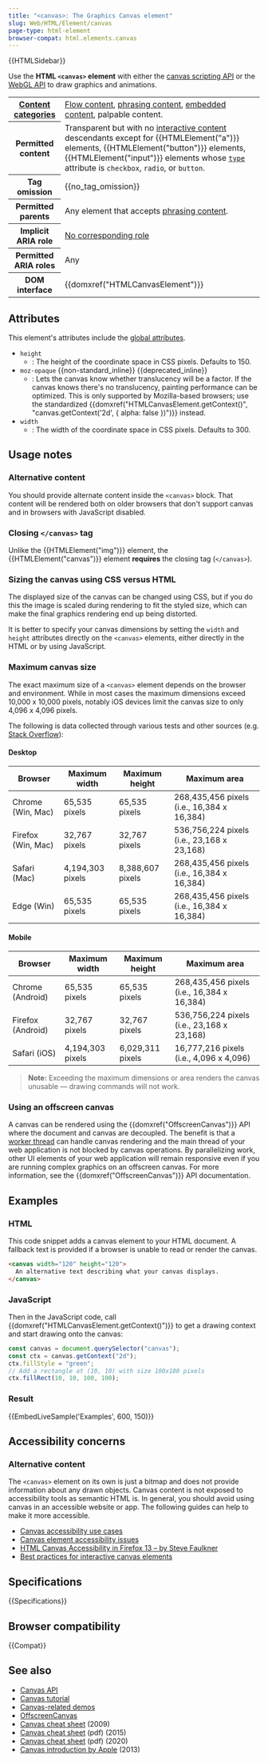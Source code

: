 ```yaml
---
title: "<canvas>: The Graphics Canvas element"
slug: Web/HTML/Element/canvas
page-type: html-element
browser-compat: html.elements.canvas
---
```


{{HTMLSidebar}}

Use the **HTML `<canvas>` element** with either the [canvas scripting API](/en-US/docs/Web/API/Canvas_API) or the [WebGL API](/en-US/docs/Web/API/WebGL_API) to draw graphics and animations.

<table class="properties">
  <tbody>
    <tr>
      <th scope="row">
        <a href="/en-US/docs/Web/HTML/Content_categories"
          >Content categories</a
        >
      </th>
      <td>
        <a href="/en-US/docs/Web/HTML/Content_categories#flow_content"
          >Flow content</a
        >,
        <a href="/en-US/docs/Web/HTML/Content_categories#phrasing_content"
          >phrasing content</a
        >,
        <a href="/en-US/docs/Web/HTML/Content_categories#embedded_content"
          >embedded content</a
        >, palpable content.
      </td>
    </tr>
    <tr>
      <th scope="row">Permitted content</th>
      <td>
        Transparent but with no
        <a
          href="/en-US/docs/Web/HTML/Content_categories#interactive_content"
          >interactive content</a
        >
        descendants except for {{HTMLElement("a")}} elements,
        {{HTMLElement("button")}} elements,
        {{HTMLElement("input")}} elements whose
        <a href="/en-US/docs/Web/HTML/Element/input#type"><code>type</code></a> attribute is
        <code>checkbox</code>, <code>radio</code>, or <code>button</code>.
      </td>
    </tr>
    <tr>
      <th scope="row">Tag omission</th>
      <td>{{no_tag_omission}}</td>
    </tr>
    <tr>
      <th scope="row">Permitted parents</th>
      <td>
        Any element that accepts
        <a href="/en-US/docs/Web/HTML/Content_categories#phrasing_content"
          >phrasing content</a
        >.
      </td>
    </tr>
    <tr>
      <th scope="row">Implicit ARIA role</th>
      <td>
        <a href="https://www.w3.org/TR/html-aria/#dfn-no-corresponding-role"
          >No corresponding role</a
        >
      </td>
    </tr>
    <tr>
      <th scope="row">Permitted ARIA roles</th>
      <td>Any</td>
    </tr>
    <tr>
      <th scope="row">DOM interface</th>
      <td>{{domxref("HTMLCanvasElement")}}</td>
    </tr>
  </tbody>
</table>

## Attributes

This element's attributes include the [global attributes](/en-US/docs/Web/HTML/Global_attributes).

- `height`
  - : The height of the coordinate space in CSS pixels. Defaults to 150.
- `moz-opaque` {{non-standard_inline}} {{deprecated_inline}}
  - : Lets the canvas know whether translucency will be a factor. If the canvas knows there's no translucency, painting performance can be optimized. This is only supported by Mozilla-based browsers; use the standardized {{domxref("HTMLCanvasElement.getContext()", "canvas.getContext('2d', { alpha: false })")}} instead.
- `width`
  - : The width of the coordinate space in CSS pixels. Defaults to 300.

## Usage notes

### Alternative content

You should provide alternate content inside the `<canvas>` block. That content will be rendered both on older browsers that don't support canvas and in browsers with JavaScript disabled.

### Closing `</canvas>` tag

Unlike the {{HTMLElement("img")}} element, the {{HTMLElement("canvas")}} element **requires** the closing tag (`</canvas>`).

### Sizing the canvas using CSS versus HTML

The displayed size of the canvas can be changed using CSS, but if you do this the image is scaled during rendering to fit the styled size, which can make the final graphics rendering end up being distorted.

It is better to specify your canvas dimensions by setting the `width` and `height` attributes directly on the `<canvas>` elements, either directly in the HTML or by using JavaScript.

### Maximum canvas size

The exact maximum size of a `<canvas>` element depends on the browser and environment. While in most cases the maximum dimensions exceed 10,000 x 10,000 pixels, notably iOS devices limit the canvas size to only 4,096 x 4,096 pixels.

The following is data collected through various tests and other sources (e.g. [Stack Overflow](https://stackoverflow.com/questions/6081483/maximum-size-of-a-canvas-element)):

#### Desktop

| Browser            | Maximum width    | Maximum height   | Maximum area                               |
| ------------------ | ---------------- | ---------------- | ------------------------------------------ |
| Chrome (Win, Mac)  | 65,535 pixels    | 65,535 pixels    | 268,435,456 pixels (i.e., 16,384 x 16,384) |
| Firefox (Win, Mac) | 32,767 pixels    | 32,767 pixels    | 536,756,224 pixels (i.e., 23,168 x 23,168) |
| Safari (Mac)       | 4,194,303 pixels | 8,388,607 pixels | 268,435,456 pixels (i.e., 16,384 x 16,384) |
| Edge (Win)         | 65,535 pixels    | 65,535 pixels    | 268,435,456 pixels (i.e., 16,384 x 16,384) |

#### Mobile

| Browser           | Maximum width    | Maximum height   | Maximum area                               |
| ----------------- | ---------------- | ---------------- | ------------------------------------------ |
| Chrome (Android)  | 65,535 pixels    | 65,535 pixels    | 268,435,456 pixels (i.e., 16,384 x 16,384) |
| Firefox (Android) | 32,767 pixels    | 32,767 pixels    | 536,756,224 pixels (i.e., 23,168 x 23,168) |
| Safari (iOS)      | 4,194,303 pixels | 6,029,311 pixels | 16,777,216 pixels (i.e., 4,096 x 4,096)    |

> **Note:** Exceeding the maximum dimensions or area renders the canvas unusable — drawing commands will not work.

### Using an offscreen canvas

A canvas can be rendered using the {{domxref("OffscreenCanvas")}} API where the document and canvas are decoupled.
The benefit is that a [worker thread](/en-US/docs/Web/API/Web_Workers_API/Using_web_workers) can handle canvas rendering and the main thread of your web application is not blocked by canvas operations.
By parallelizing work, other UI elements of your web application will remain responsive even if you are running complex graphics on an offscreen canvas.
For more information, see the {{domxref("OffscreenCanvas")}} API documentation.

## Examples

### HTML

This code snippet adds a canvas element to your HTML document. A fallback text is provided if a browser is unable to read or render the canvas.

```html
<canvas width="120" height="120">
  An alternative text describing what your canvas displays.
</canvas>
```

### JavaScript

Then in the JavaScript code, call {{domxref("HTMLCanvasElement.getContext()")}} to get a drawing context and start drawing onto the canvas:

```js
const canvas = document.querySelector("canvas");
const ctx = canvas.getContext("2d");
ctx.fillStyle = "green";
// Add a rectangle at (10, 10) with size 100x100 pixels
ctx.fillRect(10, 10, 100, 100);
```

### Result

{{EmbedLiveSample('Examples', 600, 150)}}

## Accessibility concerns

### Alternative content

The `<canvas>` element on its own is just a bitmap and does not provide information about any drawn objects. Canvas content is not exposed to accessibility tools as semantic HTML is. In general, you should avoid using canvas in an accessible website or app. The following guides can help to make it more accessible.

- [Canvas accessibility use cases](https://www.w3.org/WAI/PF/HTML/wiki/Canvas_Accessibility_Use_Cases)
- [Canvas element accessibility issues](https://www.w3.org/html/wg/wiki/AddedElementCanvas)
- [HTML Canvas Accessibility in Firefox 13 – by Steve Faulkner](https://www.tpgi.com/html5-canvas-accessibility-in-firefox-13/)
- [Best practices for interactive canvas elements](https://html.spec.whatwg.org/multipage/scripting.html#best-practices)

## Specifications

{{Specifications}}

## Browser compatibility

{{Compat}}

## See also

- [Canvas API](/en-US/docs/Web/API/Canvas_API)
- [Canvas tutorial](/en-US/docs/Web/API/Canvas_API/Tutorial)
- [Canvas-related demos](/en-US/docs/Web/Demos#canvas)
- [OffscreenCanvas](/en-US/docs/Web/API/OffscreenCanvas)
- [Canvas cheat sheet](https://simon.html5.org/dump/html5-canvas-cheat-sheet.html) (2009)
- [Canvas cheat sheet](https://websitesetup.org/wp-content/uploads/2015/11/Infopgraphic-CanvasCheatSheet-Final2.pdf) (pdf) (2015)
- [Canvas cheat sheet](https://www.coding-dude.com/wp/wp-content/uploads/2020/09/HTML5-canvas-cheat-sheet.pdf) (pdf) (2020)
- [Canvas introduction by Apple](https://developer.apple.com/library/archive/documentation/AudioVideo/Conceptual/HTML-canvas-guide/Introduction/Introduction.html) (2013)
